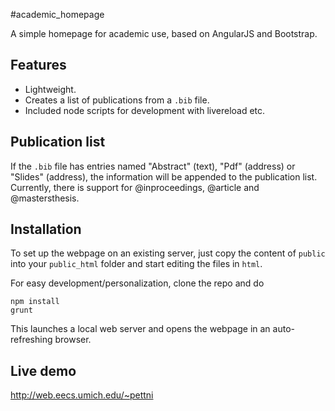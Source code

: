 #academic_homepage

A simple homepage for academic use, based on AngularJS and Bootstrap.

## Features

* Lightweight.
* Creates a list of publications from a `.bib` file.
* Included node scripts for development with livereload etc.

## Publication list
If the `.bib` file has entries named "Abstract" (text), "Pdf" (address) or "Slides" (address), the information will be appended to the publication list. Currently, there is support for @inproceedings, @article and @mastersthesis.

## Installation

To set up the webpage on an existing server, just copy the content of `public` into your `public_html` folder and start editing the files in `html`.

For easy development/personalization, clone the repo and do
```
npm install
grunt
```
This launches a local web server and opens the webpage in an auto-refreshing browser.

## Live demo

http://web.eecs.umich.edu/~pettni

